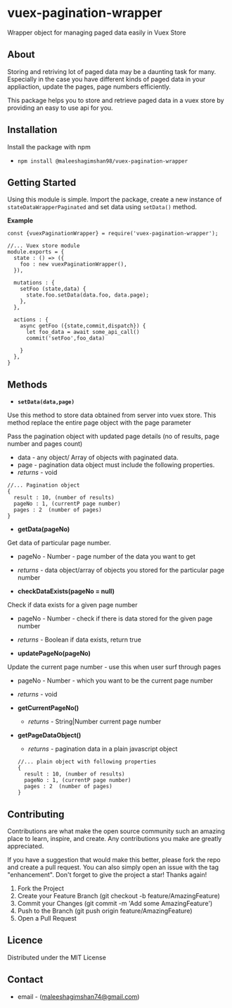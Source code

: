 # vuex-pagination-wrapper
Wrapper object for managing paged data easily in Vuex Store

## About
Storing and retriving lot of paged data may be a daunting task for many.
Especially in the case you have different kinds of paged data in your appliaction, update the pages, page numbers efficiently.

This package helps you to store and retrieve paged data in a vuex store by providing an easy to use api for you.

## Installation

Install the package with npm

- `npm install @maleeshagimshan98/vuex-pagination-wrapper `

## Getting Started

Using this module is simple. Import the package, create a new instance of `stateDataWrapperPaginated` and set data using `setData()` method.

**Example**

````
const {vuexPaginationWrapper} = require('vuex-pagination-wrapper');

//... Vuex store module
module.exports = {
  state : () => ({
    foo : new vuexPaginationWrapper(),
  }),
  
  mutations : {
    setFoo (state,data) {
      state.foo.setData(data.foo, data.page);        
    },
  },

  actions : {
    async getFoo ({state,commit,dispatch}) {
      let foo_data = await some_api_call()
      commit('setFoo',foo_data)

    }
  },
}
````

## Methods


- **`setData(data,page)`**

Use this method to store data obtained from server into vuex store. This method replace the entire page object with the page parameter

Pass the pagination object with updated page details (no of results, page number and pages count)

  - data - any object/ Array of objects with paginated data.
  - page - pagination data object must include the following properties.
  - *returns* - void


````
//... Pagination object
{
  result : 10, (number of results)
  pageNo : 1, (currentP page number)
  pages : 2  (number of pages)
}
````

- **getData(pageNo)**

Get data of particular page number.

  - pageNo - Number -  page number of the data you want to get
  - *returns* - data object/array of objects you stored for the particular page number

- **checkDataExists(pageNo = null)**

Check if data exists for a given page number

  - pageNo - Number - check if there is data stored for the given page number
  - *returns* - Boolean if data exists, return true

- **updatePageNo(pageNo)**

Update the current page number - use this when user surf through pages

- pageNo - Number - which you want to be the current page number
- *returns* - void

- **getCurrentPageNo()**

  - *returns* - String|Number current page number

- **getPageDataObject()**

  - *returns* - pagination data in a plain javascript object

  ````
  //... plain object with following properties
  {
    result : 10, (number of results)
    pageNo : 1, (currentP page number)
    pages : 2  (number of pages)
  }

  ````




## Contributing

Contributions are what make the open source community such an amazing place to learn, inspire, and create. Any contributions you make are greatly appreciated.

If you have a suggestion that would make this better, please fork the repo and create a pull request. You can also simply open an issue with the tag "enhancement". Don't forget to give the project a star! Thanks again!

1. Fork the Project
2. Create your Feature Branch (git checkout -b feature/AmazingFeature)
3. Commit your Changes (git commit -m 'Add some AmazingFeature')
4. Push to the Branch (git push origin feature/AmazingFeature)
5. Open a Pull Request


## Licence
Distributed under the MIT License

## Contact

- email - (maleeshagimshan74@gmail.com)











